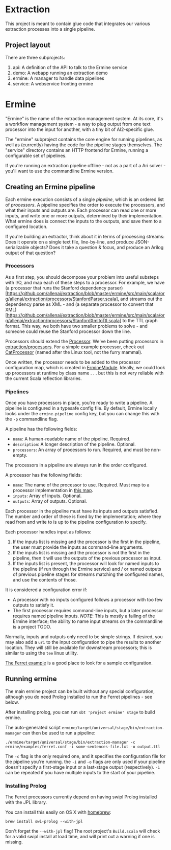 # Extraction

This project is meant to contain glue code that integrates our various extraction processes into a single pipeline.

## Project layout

There are three subprojects:

1. api: A definition of the API to talk to the Ermine service
2. demo: A webapp running an extraction demo
3. ermine: A manager to handle data pipelines
4. service: A webservice fronting ermine

# Ermine

"Ermine" is the name of the extraction management system. At its core, it's a
workflow management system - a way to plug output from one text processor into
the input for another, with a tiny bit of AI2-specific glue.

The "ermine" subproject contains the core engine for running pipelines, as well
as (currently) having the code for the pipeline stages themselves. The
"service" directory contains an HTTP frontend for Ermine, running a
configurable set of pipelines.

If you're running an extraction pipeline offline - not as a part of a Ari solver - you'll want to use
the commandline Ermine version.

## Creating an Ermine pipeline

Each ermine execution consists of a single *pipeline*, which is an ordered list of *processors*. A pipeline specifies the order to execute the processors, and what their inputs and outputs are. Each processor can read one or more inputs, and write one or more outputs, determined by their implementation. What ermine does is connect the inputs to the outputs, and save them to a configured location.

If you're building an extractor, think about it in terms of processing streams:
Does it operate on a single text file, line-by-line, and produce
JSON-serializable objects? Does it take a question & focus, and produce an Arilog output of that
question?

### Processors

As a first step, you should decompose your problem into useful substeps with
I/O, and map each of these steps to a processor.  For example, we have
(a processor that runs the Stanford dependency parser)[https://github.com/allenai/extraction/blob/master/ermine/src/main/scala/org/allenai/extraction/processors/StanfordParser.scala], and streams out the
dependency parse as XML - and (a separate processor to convert that XML)[https://github.com/allenai/extraction/blob/master/ermine/src/main/scala/org/allenai/extraction/processors/StanfordXmltoTtl.scala] to the TTL graph
format. This way, we both have two smaller problems to solve - and someone
could reuse the Stanford processor down the line.

Processors should extend the [Processor](https://github.com/allenai/extraction/blob/master/ermine/src/main/scala/org/allenai/extraction/Processor.scala). We've been putting processors in [extraction/processors](https://github.com/allenai/extraction/blob/master/ermine/src/main/scala/org/allenai/extraction/processors/CatProcessor.scala).
For a simple example processor, check out [CatProcessor](https://github.com/allenai/extraction/blob/master/ermine/src/main/scala/org/allenai/extraction/processors/CatProcessor.scala) (named after the Linux tool, not the furry mammal).

Once written, the processor needs to be added to the processor configuration map, which is created in [ErmineModule](https://github.com/allenai/extraction/blob/master/ermine/src/main/scala/org/allenai/extraction/manager/ErmineModule.scala#L24). Ideally, we could look up processors at runtime by class name . . . but this is not very reliable with the current Scala reflection libraries.

### Pipelines

Once you have processors in place, you're ready to write a pipeline. A pipeline is configured in a
typesafe config file. By default, Ermine locally looks under the `ermine.pipeline` config key, but you can change this with the `-p` commandline flag.

A pipeline has the following fields:
* `name`: A human-readable name of the pipeline. Required.
* `description`: A longer description of the pipeline. Optional.
* `processors`: An array of processors to run. Required, and must be non-empty.

The processors in a pipeline are always run in the order configured.

A processor has the following fields:
* `name`: The name of the processor to use. Required. Must map to a processor implementation in [this map](https://github.com/allenai/extraction/blob/master/ermine/src/main/scala/org/allenai/extraction/manager/ErmineModule.scala#L24).
* `inputs`: Array of inputs. Optional.
* `outputs`: Array of outputs. Optional.

Each processor in the pipeline must have its inputs and outputs satisfied. The number and order of
these is fixed by the implementation; where they read from and write to is up
to the pipeline configuration to specify.

Each processor handles input as follows:
1. If the inputs list is missing and the processor is the first in the pipeline, the user must provide the inputs as command-line arguments.
2. If the inputs list is missing and the processor is not the first in the pipeline, then it will use the outputs of the previous processor as input. 
3. If the inputs list is present, the processor will look for named inputs to the pipeline (if run through the Ermine service) and / or named outputs of previous pipeline stages for streams matching the configured names, and use the contents of those.

It is considered a configuration error if:
* A processor with no inputs configured follows a processor with too few outputs to satisfy it.
* The first processor requires command-line inputs, but a later processor requires named pipeline inputs. *NOTE*: This is mostly a failing of the Ermine interface; the ability to name input streams on the commandline is a project TODO.

Normally, inputs and outputs only need to be simple strings. If desired, you may also add a `uri` to the input configuration to pipe the results to another location. They will still be available for downstream processors; this is similar to using the `tee` linux utility.

[The Ferret example](https://github.com/allenai/extraction/blob/master/ermine/examples/ferret.conf) is a good place to look for a sample configuration.

## Running ermine

The main ermine project can be built without any special configuration, although you do need Prolog
installed to run the Ferret pipelines - see below.

After installing prolog, you can run `sbt 'project ermine' stage` to build ermine.

The auto-generated script `ermine/target/universal/stage/bin/extraction-manager` can then be used to run a pipeline:

`./ermine/target/universal/stage/bin/extraction-manager -c ermine/examples/ferret.conf -i some-sentences-file.txt -o output.ttl`

The `-c` flag is the only required one, and it specifies the configuration file for the pipeline you're running. the `-i` and `-o` flags are only used if your pipeline doesn't specify a first-stage input or a last-stage output (respectively). `-i` can be repeated if you have multiple inputs to the start of your pipeline.


### Installing Prolog

The Ferret processors currently depend on having swipl Prolog installed with the JPL library.

You can install this easily on OS X with [homebrew](http://brew.sh/):

`brew install swi-prolog --with-jpl`

Don't forget the `--with-jpl` flag! The root project's `Build.scala` will check for a valid swipl install at load time, and will print out a warning if one is missing.


